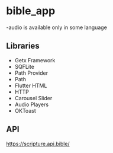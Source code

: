 # bible_app

-audio is available only in some language

## Libraries
- Getx Framework
- SQFLite
- Path Provider
- Path
- Flutter HTML
- HTTP
- Carousel Slider
- Audio Players
- OKToast

## API
https://scripture.api.bible/